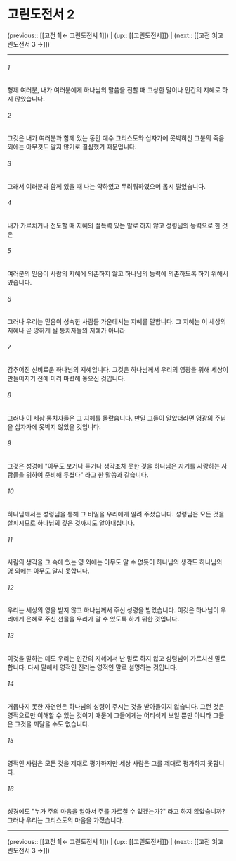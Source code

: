 # 고린도전서 2

(previous:: [[고전 1|← 고린도전서 1]]) | (up:: [[고린도전서]]) | (next:: [[고전 3|고린도전서 3 →]])

***




###### 1 

형제 여러분, 내가 여러분에게 하나님의 말씀을 전할 때 고상한 말이나 인간의 지혜로 하지 않았습니다. 



###### 2 

그것은 내가 여러분과 함께 있는 동안 예수 그리스도와 십자가에 못박히신 그분의 죽음 외에는 아무것도 알지 않기로 결심했기 때문입니다. 



###### 3 

그래서 여러분과 함께 있을 때 나는 약하였고 두려워하였으며 몹시 떨었습니다. 



###### 4 

내가 가르치거나 전도할 때 지혜의 설득력 있는 말로 하지 않고 성령님의 능력으로 한 것은 



###### 5 

여러분의 믿음이 사람의 지혜에 의존하지 않고 하나님의 능력에 의존하도록 하기 위해서였습니다. 



###### 6 

그러나 우리는 믿음이 성숙한 사람들 가운데서는 지혜를 말합니다. 그 지혜는 이 세상의 지혜나 곧 망하게 될 통치자들의 지혜가 아니라 



###### 7 

감추어진 신비로운 하나님의 지혜입니다. 그것은 하나님께서 우리의 영광을 위해 세상이 만들어지기 전에 미리 마련해 놓으신 것입니다. 



###### 8 

그러나 이 세상 통치자들은 그 지혜를 몰랐습니다. 만일 그들이 알았더라면 영광의 주님을 십자가에 못박지 않았을 것입니다. 



###### 9 

그것은 성경에 "아무도 보거나 듣거나 생각조차 못한 것을 하나님은 자기를 사랑하는 사람들을 위하여 준비해 두셨다" 라고 한 말씀과 같습니다. 



###### 10 

하나님께서는 성령님을 통해 그 비밀을 우리에게 알려 주셨습니다. 성령님은 모든 것을 살피시므로 하나님의 깊은 것까지도 알아내십니다. 



###### 11 

사람의 생각을 그 속에 있는 영 외에는 아무도 알 수 없듯이 하나님의 생각도 하나님의 영 외에는 아무도 알지 못합니다. 



###### 12 

우리는 세상의 영을 받지 않고 하나님께서 주신 성령을 받았습니다. 이것은 하나님이 우리에게 은혜로 주신 선물을 우리가 알 수 있도록 하기 위한 것입니다. 



###### 13 

이것을 말하는 데도 우리는 인간의 지혜에서 난 말로 하지 않고 성령님이 가르치신 말로 합니다. 다시 말해서 영적인 진리는 영적인 말로 설명하는 것입니다. 



###### 14 

거듭나지 못한 자연인은 하나님의 성령이 주시는 것을 받아들이지 않습니다. 그런 것은 영적으로만 이해할 수 있는 것이기 때문에 그들에게는 어리석게 보일 뿐만 아니라 그들은 그것을 깨달을 수도 없습니다. 



###### 15 

영적인 사람은 모든 것을 제대로 평가하지만 세상 사람은 그를 제대로 평가하지 못합니다. 



###### 16 

성경에도 "누가 주의 마음을 알아서 주를 가르칠 수 있겠는가?" 라고 하지 않았습니까? 그러나 우리는 그리스도의 마음을 가졌습니다.

***

(previous:: [[고전 1|← 고린도전서 1]]) | (up:: [[고린도전서]]) | (next:: [[고전 3|고린도전서 3 →]])
